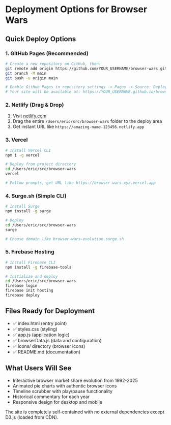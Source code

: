 # Deployment Options for Browser Wars

## Quick Deploy Options

### 1. GitHub Pages (Recommended)
```bash
# Create a new repository on GitHub, then:
git remote add origin https://github.com/YOUR_USERNAME/browser-wars.git
git branch -M main
git push -u origin main

# Enable GitHub Pages in repository settings -> Pages -> Source: Deploy from branch -> main
# Your site will be available at: https://YOUR_USERNAME.github.io/browser-wars
```

### 2. Netlify (Drag & Drop)
1. Visit [netlify.com](https://netlify.com)
2. Drag the entire `/Users/eric/src/browser-wars` folder to the deploy area
3. Get instant URL like `https://amazing-name-123456.netlify.app`

### 3. Vercel
```bash
# Install Vercel CLI
npm i -g vercel

# Deploy from project directory
cd /Users/eric/src/browser-wars
vercel

# Follow prompts, get URL like https://browser-wars-xyz.vercel.app
```

### 4. Surge.sh (Simple CLI)
```bash
# Install Surge
npm install -g surge

# Deploy
cd /Users/eric/src/browser-wars
surge

# Choose domain like browser-wars-evolution.surge.sh
```

### 5. Firebase Hosting
```bash
# Install Firebase CLI
npm install -g firebase-tools

# Initialize and deploy
cd /Users/eric/src/browser-wars
firebase login
firebase init hosting
firebase deploy
```

## Files Ready for Deployment
- ✅ index.html (entry point)
- ✅ styles.css (styling)
- ✅ app.js (application logic)
- ✅ browserData.js (data and configuration)
- ✅ icons/ directory (browser icons)
- ✅ README.md (documentation)

## What Users Will See
- Interactive browser market share evolution from 1992-2025
- Animated pie charts with authentic browser icons
- Timeline scrubber with play/pause functionality
- Historical commentary for each year
- Responsive design for desktop and mobile

The site is completely self-contained with no external dependencies except D3.js (loaded from CDN).